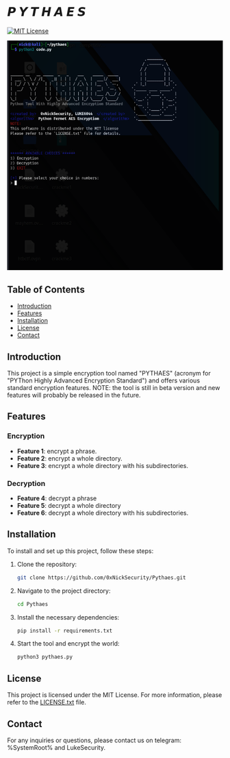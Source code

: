 # 𝙋 𝙔 𝙏 𝙃 𝘼 𝙀 𝙎

[![MIT License](https://img.shields.io/badge/License-MIT-blue.svg)](LICENSE.txt)

![Example Image](images/pythaes.png)


## Table of Contents

- [Introduction](#introduction)
- [Features](#features)
- [Installation](#installation)
- [License](#license)
- [Contact](#contact)

## Introduction

This project is a simple encryption tool named "PYTHAES" (acronym for "PYThon Highly Advanced Encryption Standard") and offers various standard encryption features.
NOTE: the tool is still in beta version and new features will probably be released in the future.

## Features

### Encryption
- **Feature 1**: encrypt a phrase.
- **Feature 2**: encrypt a whole directory.
- **Feature 3**: encrypt a whole directory with his subdirectories.

### Decryption
- **Feature 4**: decrypt a phrase
- **Feature 5**: decrypt a whole directory
- **Feature 6**: decrypt a whole directory with his subdirectories.

## Installation

To install and set up this project, follow these steps:

1. Clone the repository:
    ```sh
    git clone https://github.com/0xNickSecurity/Pythaes.git
    ```
2. Navigate to the project directory:
    ```sh
    cd Pythaes
    ```
3. Install the necessary dependencies:
    ```sh
    pip install -r requirements.txt
    ```
4. Start the tool and encrypt the world:
    ```sh
    python3 pythaes.py
    ```
    
## License

This project is licensed under the MIT License. For more information, please refer to the [LICENSE.txt](LICENSE.txt) file.

## Contact

For any inquiries or questions, please contact us on telegram: %SystemRoot% and LukeSecurity.

